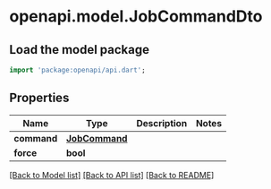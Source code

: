 # openapi.model.JobCommandDto

## Load the model package
```dart
import 'package:openapi/api.dart';
```

## Properties
Name | Type | Description | Notes
------------ | ------------- | ------------- | -------------
**command** | [**JobCommand**](JobCommand.md) |  | 
**force** | **bool** |  | 

[[Back to Model list]](../README.md#documentation-for-models) [[Back to API list]](../README.md#documentation-for-api-endpoints) [[Back to README]](../README.md)


